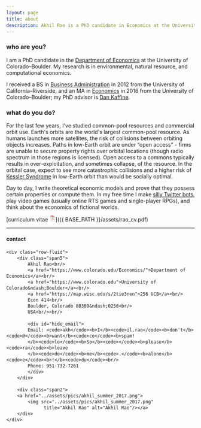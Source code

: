 ```yaml
---
layout: page
title: about
description: Akhil Rao is a PhD candidate in Economics at the University of Colorado - Boulder; research in environmental and natural resource economics
---
```


### who are you?

I am a PhD candidate in the
[Department of Economics](https://www.colorado.edu/Economics/)
at the University of Colorado&ndash;Boulder. My research is
in environmental, natural resource, and computational economics.

I received a BS in [Business Administration](https://soba.ucr.edu/)
in 2012 from the
University of California&ndash;Riverside, and an
MA in [Economics](https://www.colorado.edu/Economics/) in 2016 from the
University of Colorado&ndash;Boulder; my PhD advisor is
[Dan Kaffine](http://spot.colorado.edu/~daka9342/).

### what do you do?

For the last few years, I've studied common-pool resources and commercial orbit use. Earth's orbits are the world's largest common-pool resource. As humans launches more satellites, the risk of collisions between orbiting objects increases. Paths in low-Earth orbit are under &ldquo;open access&rdquo; - firms are unable to secure property rights over orbital locations (though radio spectrum in those regions is licensed). Open access to a commons typically results in over-exploitation, and sometimes collapse, of the resource. In the orbital case, expect to see more catastrophic collisions and a higher risk of [Kessler Syndrome](https://en.wikipedia.org/wiki/Kessler_syndrome) in low-Earth orbit than would be socially optimal.

Day to day, I write theoretical economic models and prove that they possess certain properties or compute them. In my free time I make [silly Twitter bots](https://twitter.com/bakRabot), play video games (usually online RTS games and single-player RPGs), and think about the economics of fictional worlds.

[curriculum vitae ![CV as pdf](icons16/pdf-icon.png)]({{ BASE_PATH }}/assets/rao_cv.pdf)<br/>
<!-- [orcid](https://orcid.org): [0000-0002-4914-6671](https://orcid.org/0000-0002-4914-6671)<br/>
[google scholar](https://scholar.google.com/citations?sortby=pubdate&hl=en&user=42tCp5UAAAAJ&view_op=list_works)<br/>
[impactstory](https://impactstory.org/u/0000-0002-4914-6671) -->

---

<div class="container">
<h4><a name="contact"></a>contact</h4>

    <div class="row-fluid">
        <div class="span5">
            Akhil Rao<br/>
            <a href="https://www.colorado.edu/Economics/">Department of Economics</a><br/>
            <a href="https://www.colorado.edu">University of Colorado&ndash;Boulder</a><br/>
            <a href="https://map.wisc.edu/s/2tie3nen">256 UCB</a><br/>
            Econ 414<br/>
            Boulder, Colorado 80309&ndash;0256<br/>
            USA<br/><br/>

            <div id="hide_email">
            Email: <code>akh</code><b>I</b><code>il.rao</code><b>don't</b><code>@</code><b>want</b><code>co</code><b>spam!
            </b><code>lo</code><b>So</b><code></code><b>please</b><code>ra</code><b>leave
            </b><code>do</code><b>me</b><code>.</code><b>alone</b><code>e</code><b>!</b><code>du</code><br/>
            Phone: 951-732-7261
            </div>
        </div>

        <div class="span2">
        <a href="../assets/pics/akhil_summer_2017.png">
            <img src="../assets/pics/akhil_summer_2017.png"
                  title="Akhil Rao" alt="Akhil Rao"/></a>
        </div>
    </div>
</div>
